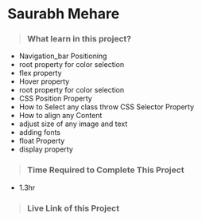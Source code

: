 #  **Saurabh Mehare**

>### What learn in this project?
- Navigation_bar Positioning
- root property for color selection
- flex property
- Hover property 
- root property for color selection
- CSS Position Property
- How to Select any class throw CSS   Selector Property
- How to align any Content 
- adjust size of any image and text
- adding fonts 
- float Property 
- display property 

>### Time Required to Complete This Project
- 1.3hr 

>### Live Link of this Project
